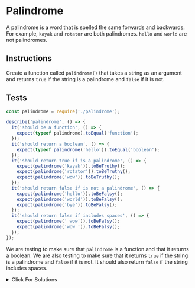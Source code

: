 # Palindrome

A palindrome is a word that is spelled the same forwards and backwards. For example, `kayak` and `rotator` are both palindromes. `hello` and `world` are not palindromes.

## Instructions

Create a function called `palindrome()` that takes a string as an argument and returns `true` if the string is a palindrome and `false` if it is not.

## Tests

```js
const palindrome = require('./palindrome');

describe('palindrome', () => {
  it('should be a function', () => {
    expect(typeof palindrome).toEqual('function');
  });
  it('should return a boolean', () => {
    expect(typeof palindrome('hello')).toEqual('boolean');
  });
  it('should return true if is a palindrome', () => {
    expect(palindrome('kayak')).toBeTruthy();
    expect(palindrome('rotator')).toBeTruthy();
    expect(palindrome('wow')).toBeTruthy();
  });
  it('should return false if is not a palindrome', () => {
    expect(palindrome('hello')).toBeFalsy();
    expect(palindrome('world')).toBeFalsy();
    expect(palindrome('bye')).toBeFalsy();
  });
  it('should return false if includes spaces', () => {
    expect(palindrome(' wow')).toBeFalsy();
    expect(palindrome('wow ')).toBeFalsy();
  });
});
```

We are testing to make sure that `palindrome` is a function and that it returns a boolean. We are also testing to make sure that it returns `true` if the string is a palindrome and `false` if it is not. It should also return `false` if the string includes spaces.

<details>
  <summary>Click For Solutions</summary>

## Solution 1

```js
function palindrome(str) {
  const reversed = str.split('').reverse().join('');
  return str === reversed;
}
```

This is very similar to one of the solutions for the `reverseString` problem. We can use the `split` method to split the string into an array of characters. We can then use the `reverse` method to reverse the array. Finally, we can use the `join` method to join the array back into a string. Then we simply need to check if the `str` is equal to the `reversed` string.

## Solution 2

```js
function palindrome(str) {
  return str.split('').every((char, i) => {
    return char === str[str.length - i - 1];
  });
}
```

We can use the `every` method to check if every character in the string is equal to the character at the same index in the reversed string. We can use the `str.length - i - 1` to get the index of the character in the reversed string.

</details>
